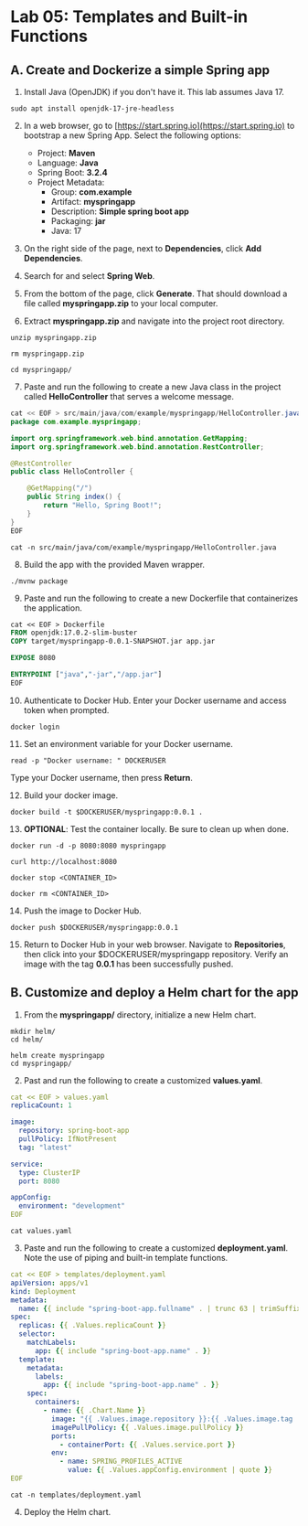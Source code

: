 # Lab 05: Templates and Built-in Functions

## A. Create and Dockerize a simple Spring app

1. Install Java (OpenJDK) if you don't have it. This lab assumes Java 17.

```
sudo apt install openjdk-17-jre-headless
```

2. In a web browser, go to [https://start.spring.io](https://start.spring.io) to bootstrap a new Spring App. Select the following options:
    - Project: **Maven**
    - Language: **Java**
    - Spring Boot: **3.2.4**
    - Project Metadata:
        - Group: **com.example**
        - Artifact: **myspringapp**
        - Description: **Simple spring boot app**
        - Packaging: **jar**
        - Java: 17

3. On the right side of the page, next to **Dependencies**, click **Add Dependencies**.

4. Search for and select **Spring Web**.

5. From the bottom of the page, click **Generate**. That should download a file called **myspringapp.zip** to your local computer.

6. Extract **myspringapp.zip** and navigate into the project root directory.

```
unzip myspringapp.zip
```
```
rm myspringapp.zip
```
```
cd myspringapp/
```

7. Paste and run the following to create a new Java class in the project called **HelloController** that serves a welcome message.

```java
cat << EOF > src/main/java/com/example/myspringapp/HelloController.java
package com.example.myspringapp;

import org.springframework.web.bind.annotation.GetMapping;
import org.springframework.web.bind.annotation.RestController;

@RestController
public class HelloController {

    @GetMapping("/")
    public String index() {
        return "Hello, Spring Boot!";
    }
}
EOF
```
```
cat -n src/main/java/com/example/myspringapp/HelloController.java
```

8. Build the app with the provided Maven wrapper.

```
./mvnw package
```

9. Paste and run the following to create a new Dockerfile that containerizes the application.

```Dockerfile
cat << EOF > Dockerfile
FROM openjdk:17.0.2-slim-buster
COPY target/myspringapp-0.0.1-SNAPSHOT.jar app.jar

EXPOSE 8080

ENTRYPOINT ["java","-jar","/app.jar"]
EOF
```

10. Authenticate to Docker Hub. Enter your Docker username and access token when prompted.

```
docker login
```

11. Set an environment variable for your Docker username.

```
read -p "Docker username: " DOCKERUSER
```

Type your Docker username, then press **Return**.


12. Build your docker image.

```
docker build -t $DOCKERUSER/myspringapp:0.0.1 .
```

13. **OPTIONAL**: Test the container locally. Be sure to clean up when done.

```
docker run -d -p 8080:8080 myspringapp
```
```
curl http://localhost:8080
```
```
docker stop <CONTAINER_ID>
```
```
docker rm <CONTAINER_ID>
```

14. Push the image to Docker Hub.

```
docker push $DOCKERUSER/myspringapp:0.0.1
```

15. Return to Docker Hub in your web browser. Navigate to **Repositories**, then click into your $DOCKERUSER/myspringapp repository. Verify an image with the tag **0.0.1** has been successfully pushed.

## B. Customize and deploy a Helm chart for the app

1. From the **myspringapp/** directory, initialize a new Helm chart.

```
mkdir helm/
cd helm/
```
```
helm create myspringapp
cd myspringapp/
```

2. Past and run the following to create a customized **values.yaml**.

```yaml
cat << EOF > values.yaml
replicaCount: 1

image:
  repository: spring-boot-app
  pullPolicy: IfNotPresent
  tag: "latest"

service:
  type: ClusterIP
  port: 8080

appConfig:
  environment: "development"
EOF
```
```
cat values.yaml
```

3. Paste and run the following to create a customized **deployment.yaml**. Note the use of piping and built-in template functions.

```yaml
cat << EOF > templates/deployment.yaml
apiVersion: apps/v1
kind: Deployment
metadata:
  name: {{ include "spring-boot-app.fullname" . | trunc 63 | trimSuffix "-" }}
spec:
  replicas: {{ .Values.replicaCount }}
  selector:
    matchLabels:
      app: {{ include "spring-boot-app.name" . }}
  template:
    metadata:
      labels:
        app: {{ include "spring-boot-app.name" . }}
    spec:
      containers:
        - name: {{ .Chart.Name }}
          image: "{{ .Values.image.repository }}:{{ .Values.image.tag | default "latest" }}"
          imagePullPolicy: {{ .Values.image.pullPolicy }}
          ports:
            - containerPort: {{ .Values.service.port }}
          env:
            - name: SPRING_PROFILES_ACTIVE
              value: {{ .Values.appConfig.environment | quote }}
EOF
```
```
cat -n templates/deployment.yaml
```

4. Deploy the Helm chart.


